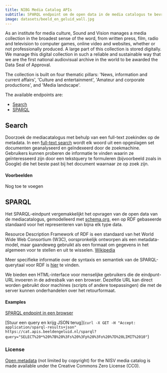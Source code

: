 ```yaml
---
title: NIBG Media Catalog APIs 
subtitle: SPARQL endpoint om de open data in de media catalogus te bevragen.
image: datasets/beeld_en_geluid_wall.jpg
---
```


As an institute for media culture, Sound and Vision manages a media collection in the broadest sense of the word, from written press, film, radio and television to computer games, online video and websites, whether or not professionally produced. A large part of this collection is stored digitally. We manage this digital collection in such a reliable and sustainable way that we are the first national audiovisual archive in the world to be awarded the Data Seal of Approval.

The collection is built on four thematic pillars: 'News, information and current affairs', 'Culture and entertainment', 'Amateur and corporate productions', and 'Media landscape'.


The available endpoints are:
* [Search](#search)
* [SPARQL](#sparql)

## Search
Doorzoek de mediacatalogus met behulp van een full-text zoekindex op de metadata. In een [full-text search](https://en.wikipedia.org/wiki/Full-text_search) wordt elk woord uit een opgeslagen set documenten geanalyseerd en geïndexeerd door de zoekmachine.
Gebruikers kunnen proberen de informatie te vinden waarin ze geïnteresseerd zijn door een tekstquery te formuleren (bijvoorbeeld zoals in Google) die het beste past bij het document waarnaar ze op zoek zijn.

#### Voorbeelden
Nog toe te voegen

## SPARQL
Het SPARQL-eindpunt vergemakkelijkt het opvragen van de open data van de mediacatalogus, gemodelleerd met [schema.org](https://schema.org/), een op RDF gebaseerde standaard voor het representeren van bijna elk type data.

Resource Description Framework of RDF is een standaard van het World Wide Web Consortium (W3C), oorspronkelijk ontworpen als een metadata-model, maar gaandeweg gebruikt als een formaat om gegevens in het algemeen voor te stellen en uit te wisselen. [Wikipedia](https://nl.wikipedia.org/wiki/Resource_Description_Framework)

Meer specifieke informatie over de syntaxis en semantiek van de SPARQL-querytaal voor RDF is [hier](https://www.w3.org/TR/rdf-sparql-query/) te vinden.

We bieden een HTML-interface voor menselijke gebruikers die de eindpunt-URL invoeren in de adresbalk van een browser. Dezelfde URL kan direct worden gebruikt door machines (scripts of andere toepassingen) die met de server kunnen onderhandelen over het retourformaat.

#### Examples
[SPARQL endpoint in een browser](https://cat.apis.beeldengeluid.nl/sparql)

[Stuur een query en krijg JSON terug](`curl -X GET -H "Accept: application/sparql-results+json" https://cat.apis.beeldengeluid.nl/sparql?query="SELECT%20*%20%7B%20%3Fs%20%3Fp%20%3Fo%20%7D%20LIMIT%2010"`)

### License
[Open metadata](datasets/beeld-en-geluid-media-catalogus) (not limited by copyright) for the NISV media catalog is made available under the Creative Commons Zero License (CC0).
